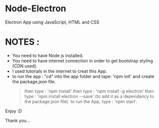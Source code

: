 # Node-Electron
Electron App using JavaScript, HTML and CSS


# NOTES :

- You need to have Node js installed.
- You need to have internet connection in order to get bootstrap styling (CDN used).
- I used tutorials in the internet to creat this App.
- to run the app : "cd" into the app folder and tape: 'npm init' and create the package.json file.
  > then type : 'npm install'
  > then type : 'npm install -g electron'
  > then type : 'npm install electron --save' (to add it as a dependancy to the package.json file).
  > to run the App, type : 'npm start'.


Enjoy :D

Thank you...
